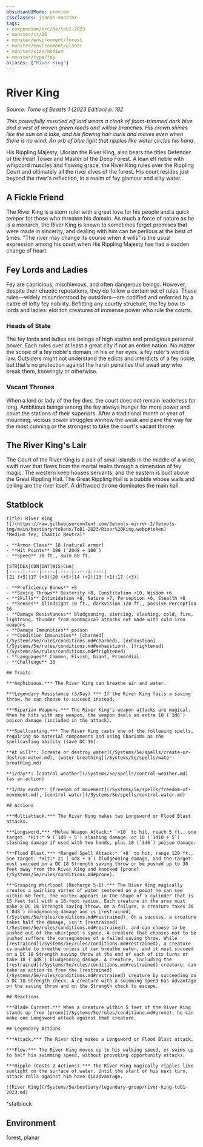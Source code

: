 ```yaml
---
obsidianUIMode: preview
cssclasses: json5e-monster
tags:
- compendium/src/5e/tob1-2023
- monster/cr/16
- monster/environment/forest
- monster/environment/planar
- monster/size/medium
- monster/type/fey
aliases: ["River King"]
---
```

# River King
*Source: Tome of Beasts 1 (2023 Edition) p. 182*  

*This powerfully muscled elf lord wears a cloak of foam-trimmed dark blue and a vest of woven green reeds and willow branches. His crown shines like the sun on a lake, and his flowing hair curls and moves even when there is no wind. An orb of blue light that ripples like water circles his hand*.

His Rippling Majesty, Ulorian the River King, also bears the titles Defender of the Pearl Tower and Master of the Deep Forest. A lean elf noble with whipcord muscles and flowing grace, the River King rules over the Rippling Court and ultimately all the river elves of the forest. His court resides just beyond the river's reflection, in a realm of fey glamour and silty water.

## A Fickle Friend

The River King is a stern ruler with a great love for his people and a quick temper for those who threaten his domain. As much a force of nature as he is a monarch, the River King is known to sometimes forget promises that were made in sincerity, and dealing with him can be perilous at the best of times. "The river may change its course when it wills" is the usual expression among his court when His Rippling Majesty has had a sudden change of heart.

## Fey Lords and Ladies

Fey are capricious, mischievous, and often dangerous beings. However, despite their chaotic reputations, they do follow a certain set of rules. These rules—widely misunderstood by outsiders—are codified and enforced by a cadre of lofty fey nobility. Befitting any courtly structure, the fey bow to lords and ladies: eldritch creatures of immense power who rule the courts.

### Heads of State

The fey lords and ladies are beings of high station and prodigious personal power. Each rules over at least a great city if not an entire nation. No matter the scope of a fey noble's domain, in his or her eyes, a fey ruler's word is law. Outsiders might not understand the edicts and interdicts of a fey noble, but that's no protection against the harsh penalties that await any who break them, knowingly or otherwise.

### Vacant Thrones

When a lord or lady of the fey dies, the court does not remain leaderless for long. Ambitious beings among the fey always hunger for more power and covet the stations of their superiors. After a traditional month or year of mourning, vicious power struggles winnow the weak and pave the way for the most cunning or the strongest to take the court's vacant throne.

## The River King's Lair

The Court of the River King is a pair of small islands in the middle of a wide, swift river that flows from the mortal realm through a dimension of fey magic. The western keep houses servants, and the eastern is built above the Great Rippling Hall. The Great Rippling Hall is a bubble whose walls and ceiling are the river itself. A driftwood throne dominates the main hall.

## Statblock

```ad-statblock
title: River King
![](https://raw.githubusercontent.com/5etools-mirror-2/5etools-img/main/bestiary/tokens/ToB1-2023/River%20King.webp#token)
*Medium fey, Chaotic Neutral*

- **Armor Class** 18 (natural armor)
- **Hit Points** 190 (`20d8 + 100`)
- **Speed** 30 ft., swim 60 ft.

|STR|DEX|CON|INT|WIS|CHA|
|:---:|:---:|:---:|:---:|:---:|:---:|
|21 (+5)|17 (+3)|20 (+5)|14 (+2)|13 (+1)|17 (+3)|

- **Proficiency Bonus** +5
- **Saving Throws** Dexterity +8, Constitution +10, Wisdom +6
- **Skills** Intimidation +8, Nature +7, Perception +6, Stealth +8
- **Senses** blindsight 10 ft., darkvision 120 ft., passive Perception 16
- **Damage Resistances** bludgeoning, piercing, slashing, cold, fire, lightning, thunder from nonmagical attacks not made with cold iron weapons
- **Damage Immunities** poison
- **Condition Immunities** [charmed](/Systems/5e/rules/conditions.md#charmed), [exhaustion](/Systems/5e/rules/conditions.md#exhaustion), [frightened](/Systems/5e/rules/conditions.md#frightened)
- **Languages** Common, Elvish, Giant, Primordial
- **Challenge** 16

## Traits

***Amphibious.*** The River King can breathe air and water.

***Legendary Resistance (3/Day).*** If the River King fails a saving throw, he can choose to succeed instead.

***Riparian Weapons.*** The River King's weapon attacks are magical. When he hits with any weapon, the weapon deals an extra 10 (`3d6`) poison damage (included in the attack).

***Spellcasting.*** The River King casts one of the following spells, requiring no material components and using Charisma as the spellcasting ability (save DC 16):

**At will**: [create or destroy water](/Systems/5e/spells/create-or-destroy-water.md), [water breathing](/Systems/5e/spells/water-breathing.md)

**1/day**: [control weather](/Systems/5e/spells/control-weather.md) (as an action)

**3/day each**: [freedom of movement](/Systems/5e/spells/freedom-of-movement.md), [control water](/Systems/5e/spells/control-water.md)

## Actions

***Multiattack.*** The River King makes two Longsword or Flood Blast attacks.

***Longsword.*** *Melee Weapon Attack:* `+10` to hit, reach 5 ft., one target. *Hit:* 9 (`1d8 + 5`) slashing damage, or 10 (`1d10 + 5`) slashing damage if used with two hands, plus 10 (`3d6`) poison damage.

***Flood Blast.*** *Ranged Spell Attack:* `+8` to hit, range 120 ft., one target. *Hit:* 21 (`4d8 + 3`) bludgeoning damage, and the target must succeed on a DC 18 Strength saving throw or be pushed up to 30 feet away from the River King and knocked [prone](/Systems/5e/rules/conditions.md#prone).

***Grasping Whirlpool (Recharge 5-6).*** The River King magically creates a swirling vortex of water centered on a point he can see within 60 feet. The vortex appears in the shape of a cylinder that is 15 feet tall with a 10-foot radius. Each creature in the area must make a DC 18 Strength saving throw. On a failure, a creature takes 36 (`8d8`) bludgeoning damage and is [restrained](/Systems/5e/rules/conditions.md#restrained). On a success, a creature takes half the damage, isn't [restrained](/Systems/5e/rules/conditions.md#restrained), and can choose to be pushed out of the whirlpool's space. A creature that chooses not to be pushed suffers the consequences of a failed saving throw. While [restrained](/Systems/5e/rules/conditions.md#restrained), a creature is unable to breathe unless it can breathe water, and it must succeed on a DC 18 Strength saving throw at the end of each of its turns or take 18 (`4d8`) bludgeoning damage. A creature, including the [restrained](/Systems/5e/rules/conditions.md#restrained) creature, can take an action to free the [restrained](/Systems/5e/rules/conditions.md#restrained) creature by succeeding on a DC 18 Strength check. A creature with a swimming speed has advantage on the saving throw and on the Strength check to escape.

## Reactions

***Blade Current.*** When a creature within 5 feet of the River King stands up from [prone](/Systems/5e/rules/conditions.md#prone), he can make one Longsword attack against that creature.

## Legendary Actions

***Attack.*** The River King makes a Longsword or Flood Blast attack.

***Flow.*** The River King moves up to his walking speed, or swims up to half his swimming speed, without provoking opportunity attacks.

***Ripple (Costs 2 Actions).*** The River King magically ripples like sunlight on the surface of water. Until the start of his next turn, attack rolls against him have disadvantage.

![River King](/Systems/5e/bestiary/legendary-group/river-king-tob1-2023.md)
```
^statblock

## Environment

forest, planar